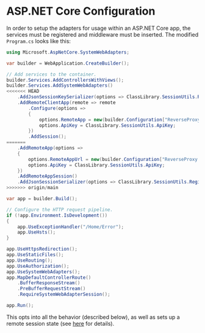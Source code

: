# ASP.NET Core Configuration

In order to setup the adapters for usage within an ASP.NET Core app, the services must be registered and middleware must be inserted. The modified `Program.cs` looks like this:

```cs
using Microsoft.AspNetCore.SystemWebAdapters;

var builder = WebApplication.CreateBuilder();

// Add services to the container.
builder.Services.AddControllersWithViews();
builder.Services.AddSystemWebAdapters()
<<<<<<< HEAD
    .AddJsonSessionKeySerializer(options => ClassLibrary.SessionUtils.RegisterSessionKeys(options))
    .AddRemoteClientApp(remote => remote
        .Configure(options =>
        {
            options.RemoteApp = new(builder.Configuration["ReverseProxy:Clusters:fallbackCluster:Destinations:fallbackApp:Address"]);
            options.ApiKey = ClassLibrary.SessionUtils.ApiKey;
        })
        .AddSession();
=======
    .AddRemoteApp(options =>
    {
        options.RemoteAppUrl = new(builder.Configuration["ReverseProxy:Clusters:fallbackCluster:Destinations:fallbackApp:Address"]);
        options.ApiKey = ClassLibrary.SessionUtils.ApiKey;
    })
    .AddRemoteAppSession()
    .AddJsonSessionSerializer(options => ClassLibrary.SessionUtils.RegisterSessionKeys(options));
>>>>>>> origin/main

var app = builder.Build();

// Configure the HTTP request pipeline.
if (!app.Environment.IsDevelopment())
{
    app.UseExceptionHandler("/Home/Error");
    app.UseHsts();
}

app.UseHttpsRedirection();
app.UseStaticFiles();
app.UseRouting();
app.UseAuthorization();
app.UseSystemWebAdapters();
app.MapDefaultControllerRoute()
    .BufferResponseStream()
    .PreBufferRequestStream()
    .RequireSystemWebAdapterSession();

app.Run();
```

This opts into all the behavior (described below), as well as sets up a remote session state (see [here](session-state/session.md) for details).

